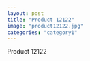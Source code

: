 ```yaml
---
layout: post
title: "Product 12122"
image: "product12122.jpg"
categories: "category1"
---
```

Product 12122
